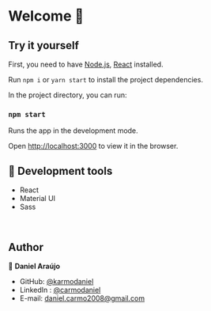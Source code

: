 # Welcome 👋

## Try it yourself

First, you need to have [Node.js](https://nodejs.org.com), [React](https://pt-br.reactjs.org/) installed.

Run `npm i` or `yarn start` to install the project dependencies.

In the project directory, you can run:

### `npm start`

Runs the app in the development mode.

Open [http://localhost:3000](http://localhost:3000) to view it in the browser.

## 🚀 Development tools

- React
- Material UI
- Sass

</br>

## Author

👤 **Daniel Araújo**

- GitHub: [@karmodaniel](https://github.com/karmodaniel)
- LinkedIn : [@carmodaniel](https://www.linkedin.com/in/carmodaniel/)
- E-mail: daniel.carmo2008@gmail.com

